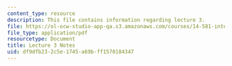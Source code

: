 ```yaml
---
content_type: resource
description: This file contains information regarding lecture 3.
file: https://ol-ocw-studio-app-qa.s3.amazonaws.com/courses/14-581-international-economics-i-spring-2013/df9dfb232c5e1745a69bff1570184347_MIT14_581S13_classnotes3.pdf
file_type: application/pdf
resourcetype: Document
title: Lecture 3 Notes
uid: df9dfb23-2c5e-1745-a69b-ff1570184347
---
```

